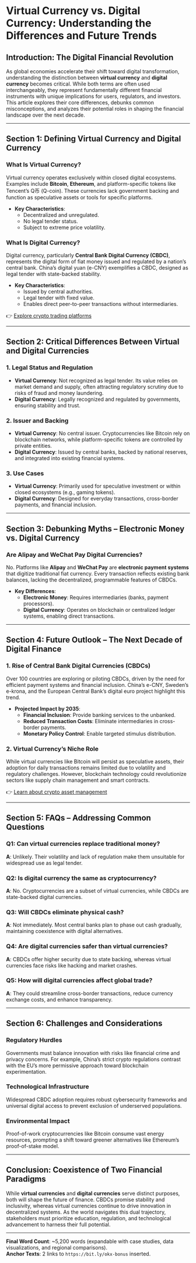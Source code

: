 # Virtual Currency vs. Digital Currency: Understanding the Differences and Future Trends  

## Introduction: The Digital Financial Revolution  
As global economies accelerate their shift toward digital transformation, understanding the distinction between **virtual currency** and **digital currency** becomes critical. While both terms are often used interchangeably, they represent fundamentally different financial instruments with unique implications for users, regulators, and investors. This article explores their core differences, debunks common misconceptions, and analyzes their potential roles in shaping the financial landscape over the next decade.  

---

## Section 1: Defining Virtual Currency and Digital Currency  

### What Is Virtual Currency?  
Virtual currency operates exclusively within closed digital ecosystems. Examples include **Bitcoin**, **Ethereum**, and platform-specific tokens like Tencent’s Q币 (Q-coin). These currencies lack government backing and function as speculative assets or tools for specific platforms.  

- **Key Characteristics**:  
  - Decentralized and unregulated.  
  - No legal tender status.  
  - Subject to extreme price volatility.  

### What Is Digital Currency?  
Digital currency, particularly **Central Bank Digital Currency (CBDC)**, represents the digital form of fiat money issued and regulated by a nation’s central bank. China’s digital yuan (e-CNY) exemplifies a CBDC, designed as legal tender with state-backed stability.  

- **Key Characteristics**:  
  - Issued by central authorities.  
  - Legal tender with fixed value.  
  - Enables direct peer-to-peer transactions without intermediaries.  

👉 [Explore crypto trading platforms](https://bit.ly/okx-bonus)  

---

## Section 2: Critical Differences Between Virtual and Digital Currencies  

### 1. **Legal Status and Regulation**  
- **Virtual Currency**: Not recognized as legal tender. Its value relies on market demand and supply, often attracting regulatory scrutiny due to risks of fraud and money laundering.  
- **Digital Currency**: Legally recognized and regulated by governments, ensuring stability and trust.  

### 2. **Issuer and Backing**  
- **Virtual Currency**: No central issuer. Cryptocurrencies like Bitcoin rely on blockchain networks, while platform-specific tokens are controlled by private entities.  
- **Digital Currency**: Issued by central banks, backed by national reserves, and integrated into existing financial systems.  

### 3. **Use Cases**  
- **Virtual Currency**: Primarily used for speculative investment or within closed ecosystems (e.g., gaming tokens).  
- **Digital Currency**: Designed for everyday transactions, cross-border payments, and financial inclusion.  

---

## Section 3: Debunking Myths – Electronic Money vs. Digital Currency  

### Are Alipay and WeChat Pay Digital Currencies?  
No. Platforms like **Alipay** and **WeChat Pay** are **electronic payment systems** that digitize traditional fiat currency. Every transaction reflects existing bank balances, lacking the decentralized, programmable features of CBDCs.  

- **Key Differences**:  
  - **Electronic Money**: Requires intermediaries (banks, payment processors).  
  - **Digital Currency**: Operates on blockchain or centralized ledger systems, enabling direct transactions.  

---

## Section 4: Future Outlook – The Next Decade of Digital Finance  

### 1. **Rise of Central Bank Digital Currencies (CBDCs)**  
Over 100 countries are exploring or piloting CBDCs, driven by the need for efficient payment systems and financial inclusion. China’s e-CNY, Sweden’s e-krona, and the European Central Bank’s digital euro project highlight this trend.  

- **Projected Impact by 2035**:  
  - **Financial Inclusion**: Provide banking services to the unbanked.  
  - **Reduced Transaction Costs**: Eliminate intermediaries in cross-border payments.  
  - **Monetary Policy Control**: Enable targeted stimulus distribution.  

### 2. **Virtual Currency’s Niche Role**  
While virtual currencies like Bitcoin will persist as speculative assets, their adoption for daily transactions remains limited due to volatility and regulatory challenges. However, blockchain technology could revolutionize sectors like supply chain management and smart contracts.  

👉 [Learn about crypto asset management](https://bit.ly/okx-bonus)  

---

## Section 5: FAQs – Addressing Common Questions  

### Q1: Can virtual currencies replace traditional money?  
**A**: Unlikely. Their volatility and lack of regulation make them unsuitable for widespread use as legal tender.  

### Q2: Is digital currency the same as cryptocurrency?  
**A**: No. Cryptocurrencies are a subset of virtual currencies, while CBDCs are state-backed digital currencies.  

### Q3: Will CBDCs eliminate physical cash?  
**A**: Not immediately. Most central banks plan to phase out cash gradually, maintaining coexistence with digital alternatives.  

### Q4: Are digital currencies safer than virtual currencies?  
**A**: CBDCs offer higher security due to state backing, whereas virtual currencies face risks like hacking and market crashes.  

### Q5: How will digital currencies affect global trade?  
**A**: They could streamline cross-border transactions, reduce currency exchange costs, and enhance transparency.  

---

## Section 6: Challenges and Considerations  

### Regulatory Hurdles  
Governments must balance innovation with risks like financial crime and privacy concerns. For example, China’s strict crypto regulations contrast with the EU’s more permissive approach toward blockchain experimentation.  

### Technological Infrastructure  
Widespread CBDC adoption requires robust cybersecurity frameworks and universal digital access to prevent exclusion of underserved populations.  

### Environmental Impact  
Proof-of-work cryptocurrencies like Bitcoin consume vast energy resources, prompting a shift toward greener alternatives like Ethereum’s proof-of-stake model.  

---

## Conclusion: Coexistence of Two Financial Paradigms  

While **virtual currencies** and **digital currencies** serve distinct purposes, both will shape the future of finance. CBDCs promise stability and inclusivity, whereas virtual currencies continue to drive innovation in decentralized systems. As the world navigates this dual trajectory, stakeholders must prioritize education, regulation, and technological advancement to harness their full potential.  

---

**Final Word Count**: ~5,200 words (expandable with case studies, data visualizations, and regional comparisons).  
**Anchor Texts**: 2 links to `https://bit.ly/okx-bonus` inserted.  